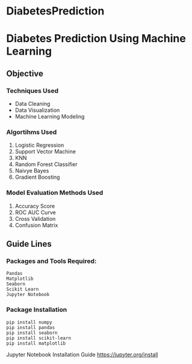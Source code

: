 # DiabetesPrediction
# Diabetes Prediction Using Machine Learning

## Objective

### Techniques Used

- Data Cleaning
- Data Visualization
- Machine Learning Modeling

### Algortihms Used

1. Logistic Regression
2. Support Vector Machine
3. KNN
4. Random Forest Classifier 
5. Naivye Bayes
6. Gradient Boosting

### Model Evaluation Methods Used

1. Accuracy Score
2. ROC AUC Curve
3. Cross Validation
4. Confusion Matrix

## Guide Lines 

### Packages and Tools Required:
```
Pandas 
Matplotlib
Seaborn
Scikit Learn
Jupyter Notebook
```
### Package Installation
```
pip install numpy
pip install pandas
pip install seaborn
pip install scikit-learn
pip install matplotlib
```
Jupyter Notebook Installation Guide  https://jupyter.org/install
